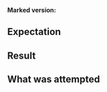 **Marked version:**

<!-- The NPM version or commit hash having the issue --> 

<!-- 

	If submitting something other than a defect with Marked itself, please use the following:

**Proposal type:** new feature | project operations | other

## What pain point are you perceiving?

## What solution are you suggesting?

-->

## Expectation

<!-- Describe the output you are expecting from marked -->

## Result

<!-- Describe the output you received from marked -->

## What was attempted

<!-- Describe what code combination got you there -->

<!-- 
	If error is thrown add the following:

## Call stack & console log

-->
